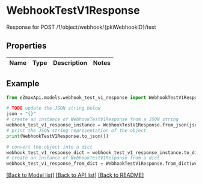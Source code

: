 # WebhookTestV1Response

Response for POST /1/object/webhook/{pkiWebhookID}/test

## Properties

Name | Type | Description | Notes
------------ | ------------- | ------------- | -------------

## Example

```python
from eZmaxApi.models.webhook_test_v1_response import WebhookTestV1Response

# TODO update the JSON string below
json = "{}"
# create an instance of WebhookTestV1Response from a JSON string
webhook_test_v1_response_instance = WebhookTestV1Response.from_json(json)
# print the JSON string representation of the object
print(WebhookTestV1Response.to_json())

# convert the object into a dict
webhook_test_v1_response_dict = webhook_test_v1_response_instance.to_dict()
# create an instance of WebhookTestV1Response from a dict
webhook_test_v1_response_from_dict = WebhookTestV1Response.from_dict(webhook_test_v1_response_dict)
```
[[Back to Model list]](../README.md#documentation-for-models) [[Back to API list]](../README.md#documentation-for-api-endpoints) [[Back to README]](../README.md)


